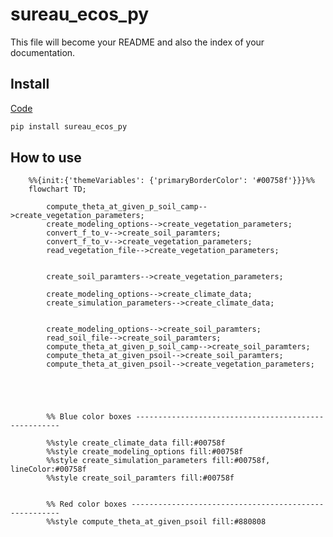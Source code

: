 # sureau_ecos_py


<!-- WARNING: THIS FILE WAS AUTOGENERATED! DO NOT EDIT! -->

This file will become your README and also the index of your
documentation.

## Install

[Code](https://cuddly-train-pg45gq96vww26wgv.github.dev/)

``` sh
pip install sureau_ecos_py
```

## How to use

``` mermaid
    %%{init:{'themeVariables': {'primaryBorderColor': '#00758f'}}}%%
    flowchart TD;

        compute_theta_at_given_p_soil_camp-->create_vegetation_parameters;
        create_modeling_options-->create_vegetation_parameters;
        convert_f_to_v-->create_soil_paramters;
        convert_f_to_v-->create_vegetation_parameters;
        read_vegetation_file-->create_vegetation_parameters;

        
        create_soil_paramters-->create_vegetation_parameters;
        
        create_modeling_options-->create_climate_data;
        create_simulation_parameters-->create_climate_data;
        

        create_modeling_options-->create_soil_paramters;
        read_soil_file-->create_soil_paramters;
        compute_theta_at_given_p_soil_camp-->create_soil_paramters;
        compute_theta_at_given_psoil-->create_soil_paramters;
        compute_theta_at_given_psoil-->create_vegetation_parameters;
        
        

        

        %% Blue color boxes -----------------------------------------------------

        %%style create_climate_data fill:#00758f
        %%style create_modeling_options fill:#00758f
        %%style create_simulation_parameters fill:#00758f, lineColor:#00758f
        %%style create_soil_paramters fill:#00758f


        %% Red color boxes ------------------------------------------------------
        %%style compute_theta_at_given_psoil fill:#880808

```

